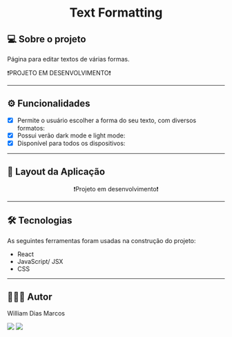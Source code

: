 <h1 align="center"> Text Formatting </h1>

## 💻 Sobre o projeto

Página para editar textos de várias formas.

❗️PROJETO EM DESENVOLVIMENTO❗️

---

## ⚙️ Funcionalidades

- [x] Permite o usuário escolher a forma do seu texto, com diversos formatos:
- [x] Possui verão dark mode e light mode:
- [x] Disponível para todos os dispositivos:

---

## 📱 Layout da Aplicação

 <p text  align="center">
❗️Projeto em desenvolvimento❗️
 </p>

---

## 🛠 Tecnologias

As seguintes ferramentas foram usadas na construção do projeto:

- React
- JavaScript/ JSX
- CSS

---

## 👨🏼‍💻 Autor

William Dias Marcos

 <a href = "mailto:william.diasmarcos@gmail.com"><img src="https://img.shields.io/badge/-Gmail-%23333?style=for-the-badge&logo=gmail&logoColor=white"        target="_blank"></a>
 <a href="https://www.linkedin.com/in/william-dias-marcos-25981a192" target="_blank"><img src="https://img.shields.io/badge/-LinkedIn-%230077B5?style=for-the-badge&logo=linkedin&logoColor=white" target="_blank"></a>
